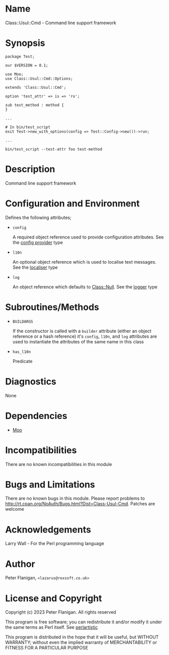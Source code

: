 # Name

Class::Usul::Cmd - Command line support framework

# Synopsis

    package Test;

    our $VERSION = 0.1;

    use Moo;
    use Class::Usul::Cmd::Options;

    extends 'Class::Usul::Cmd';

    option 'test_attr' => is => 'ro';

    sub test_method : method {
    }

    ...

    # In bin/test_script
    exit Test->new_with_options(config => Test::Config->new())->run;

    ...

    bin/test_script --test-attr foo test-method

# Description

Command line support framework

# Configuration and Environment

Defines the following attributes;

- `config`

    A required object reference used to provide configuration attributes. See
    the [config provider](https://metacpan.org/pod/Class%3A%3AUsul%3A%3ACmd%3A%3ATypes#ConfigProvider) type

- `l10n`

    An optional object reference which is used to localise text messages.  See the
    [localiser](https://metacpan.org/pod/Class%3A%3AUsul%3A%3ACmd%3A%3ATypes#Localiser) type

- `log`

    An object reference which defaults to [Class::Null](https://metacpan.org/pod/Class%3A%3ANull). See the
    [logger](https://metacpan.org/pod/Class%3A%3AUsul%3A%3ACmd%3A%3ATypes#Logger) type

# Subroutines/Methods

- `BUILDARGS`

    If the constructor is called with a `builder` attribute (either an object
    reference or a hash reference) it's `config`, `l10n`, and `log` attributes
    are used to instantiate the attributes of the same name in this class

- `has_l10n`

    Predicate

# Diagnostics

None

# Dependencies

- [Moo](https://metacpan.org/pod/Moo)

# Incompatibilities

There are no known incompatibilities in this module

# Bugs and Limitations

There are no known bugs in this module. Please report problems to
http://rt.cpan.org/NoAuth/Bugs.html?Dist=Class-Usul-Cmd.
Patches are welcome

# Acknowledgements

Larry Wall - For the Perl programming language

# Author

Peter Flanigan, `<lazarus@roxsoft.co.uk>`

# License and Copyright

Copyright (c) 2023 Peter Flanigan. All rights reserved

This program is free software; you can redistribute it and/or modify it
under the same terms as Perl itself. See [perlartistic](https://metacpan.org/pod/perlartistic)

This program is distributed in the hope that it will be useful,
but WITHOUT WARRANTY; without even the implied warranty of
MERCHANTABILITY or FITNESS FOR A PARTICULAR PURPOSE
